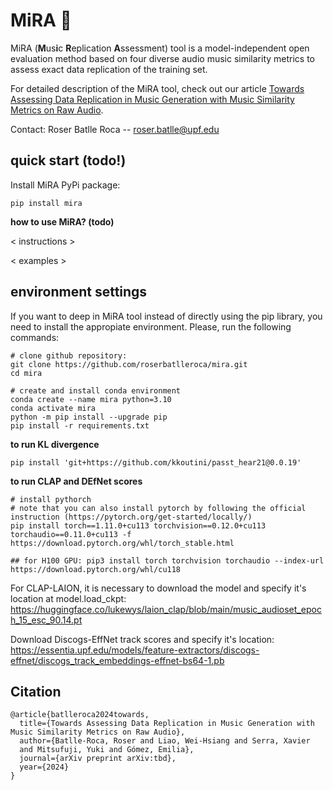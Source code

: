 # MiRA :eyes:

MiRA (**M**us**i**c **R**eplication **A**ssessment) tool is a model-independent open evaluation method based on four diverse audio music similarity metrics to assess exact data replication of the training set. 

For detailed description of the MiRA tool, check out our article [Towards Assessing Data Replication in Music Generation with Music Similarity Metrics on Raw Audio](url-missing). 


Contact: Roser Batlle Roca -- <roser.batlle@upf.edu>

## quick start (todo!)

Install MiRA PyPi package: 
```
pip install mira
```

**how to use MiRA? (todo)**

< instructions >

< examples >


## environment settings
If you want to deep in MiRA tool instead of directly using the pip library, you need to install the appropiate environment. Please, run the following commands: 

```
# clone github repository:
git clone https://github.com/roserbatlleroca/mira.git
cd mira

# create and install conda environment 
conda create --name mira python=3.10
conda activate mira
python -m pip install --upgrade pip
pip install -r requirements.txt
```

**to run KL divergence**
```
pip install 'git+https://github.com/kkoutini/passt_hear21@0.0.19'
```

**to run CLAP and DEfNet scores**

```
# install pythorch
# note that you can also install pytorch by following the official instruction (https://pytorch.org/get-started/locally/)
pip install torch==1.11.0+cu113 torchvision==0.12.0+cu113 torchaudio==0.11.0+cu113 -f https://download.pytorch.org/whl/torch_stable.html 

## for H100 GPU: pip3 install torch torchvision torchaudio --index-url https://download.pytorch.org/whl/cu118
```

For CLAP-LAION, it is necessary to download the model and specify it's location at model.load_ckpt: 
https://huggingface.co/lukewys/laion_clap/blob/main/music_audioset_epoch_15_esc_90.14.pt


Download Discogs-EffNet track scores and specify it's location: 
https://essentia.upf.edu/models/feature-extractors/discogs-effnet/discogs_track_embeddings-effnet-bs64-1.pb

## Citation 

```
@article{batlleroca2024towards,
  title={Towards Assessing Data Replication in Music Generation with Music Similarity Metrics on Raw Audio},
  author={Batlle-Roca, Roser and Liao, Wei-Hsiang and Serra, Xavier
  and Mitsufuji, Yuki and Gómez, Emilia},
  journal={arXiv preprint arXiv:tbd},
  year={2024}
}
```

